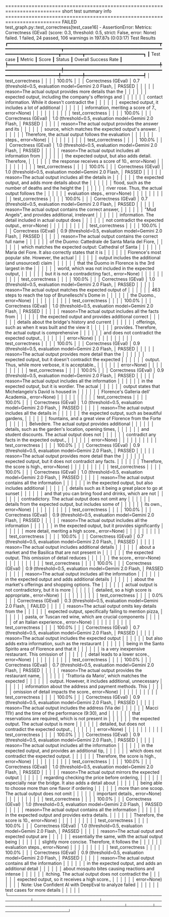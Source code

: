 ========================================================================= short test summary info =========================================================================
FAILED test_graph.py::test_correctness[test_case16] - AssertionError: Metrics: Correctness (GEval) (score: 0.3, threshold: 0.5, strict: False, error: None) failed.
1 failed, 24 passed, 106 warnings in 197.87s (0:03:17)
                                                                               Test Results                                                                                
┏━━━━━━━━━━━━━━━━━━━━━━━━━━━━━━━━━━━━━━━━━━━━━━━━━━━━━━━━━┳━━━━━━━━━━━━━━━━━━━━━┳━━━━━━━━━━━━━━━━━━━━━━━━━━━━━━━━━━━━━━━━━━━━━━━━━━━━━━━━━┳━━━━━━━━┳━━━━━━━━━━━━━━━━━━━━━━┓
┃ Test case                                               ┃ Metric              ┃ Score                                                   ┃ Status ┃ Overall Success Rate ┃
┡━━━━━━━━━━━━━━━━━━━━━━━━━━━━━━━━━━━━━━━━━━━━━━━━━━━━━━━━━╇━━━━━━━━━━━━━━━━━━━━━╇━━━━━━━━━━━━━━━━━━━━━━━━━━━━━━━━━━━━━━━━━━━━━━━━━━━━━━━━━╇━━━━━━━━╇━━━━━━━━━━━━━━━━━━━━━━┩
│ test_correctness                                        │                     │                                                         │        │ 100.0%               │
│                                                         │ Correctness (GEval) │ 0.7 (threshold=0.5, evaluation model=Gemini 2.0 Flash,  │ PASSED │                      │
│                                                         │                     │ reason=The actual output provides more details than the │        │                      │
│                                                         │                     │ expected output, including the company's offerings and  │        │                      │
│                                                         │                     │ contact information. While it doesn't contradict the    │        │                      │
│                                                         │                     │ expected output, it includes a lot of additional        │        │                      │
│                                                         │                     │ information, meriting a score of 7., error=None)        │        │                      │
│                                                         │                     │                                                         │        │                      │
│ test_correctness                                        │                     │                                                         │        │ 100.0%               │
│                                                         │ Correctness (GEval) │ 1.0 (threshold=0.5, evaluation model=Gemini 2.0 Flash,  │ PASSED │                      │
│                                                         │                     │ reason=The actual output provides the answer and its    │        │                      │
│                                                         │                     │ source, which matches the expected output's answer.     │        │                      │
│                                                         │                     │ Therefore, the actual output follows the evaluation     │        │                      │
│                                                         │                     │ steps., error=None)                                     │        │                      │
│                                                         │                     │                                                         │        │                      │
│ test_correctness                                        │                     │                                                         │        │ 100.0%               │
│                                                         │ Correctness (GEval) │ 1.0 (threshold=0.5, evaluation model=Gemini 2.0 Flash,  │ PASSED │                      │
│                                                         │                     │ reason=The actual output includes all information from  │        │                      │
│                                                         │                     │ the expected output, but also adds detail. Therefore,   │        │                      │
│                                                         │                     │ the response receives a score of 10., error=None)       │        │                      │
│                                                         │                     │                                                         │        │                      │
│ test_correctness                                        │                     │                                                         │        │ 100.0%               │
│                                                         │ Correctness (GEval) │ 1.0 (threshold=0.5, evaluation model=Gemini 2.0 Flash,  │ PASSED │                      │
│                                                         │                     │ reason=The actual output includes all the details in    │        │                      │
│                                                         │                     │ the expected output, and adds more details about the    │        │                      │
│                                                         │                     │ flood, such as the number of deaths and the height the  │        │                      │
│                                                         │                     │ river rose. Thus, the actual output follows the         │        │                      │
│                                                         │                     │ evaluation steps., error=None)                          │        │                      │
│                                                         │                     │                                                         │        │                      │
│ test_correctness                                        │                     │                                                         │        │ 100.0%               │
│                                                         │ Correctness (GEval) │ 0.7 (threshold=0.5, evaluation model=Gemini 2.0 Flash,  │ PASSED │                      │
│                                                         │                     │ reason=The actual output contains the correct answer,   │        │                      │
│                                                         │                     │ "Mud Angels", and provides additional, irrelevant       │        │                      │
│                                                         │                     │ information. The detail included in actual output does  │        │                      │
│                                                         │                     │ not contradict the expected output., error=None)        │        │                      │
│                                                         │                     │                                                         │        │                      │
│ test_correctness                                        │                     │                                                         │        │ 100.0%               │
│                                                         │ Correctness (GEval) │ 0.9 (threshold=0.5, evaluation model=Gemini 2.0 Flash,  │ PASSED │                      │
│                                                         │                     │ reason=The actual output contains the correct full name │        │                      │
│                                                         │                     │ of the Duomo: Cattedrale de Santa Maria del Fiore,      │        │                      │
│                                                         │                     │ which matches the expected output: Cathedral of Santa   │        │                      │
│                                                         │                     │ Maria del Fiore. It also correctly states that it is    │        │                      │
│                                                         │                     │ Florence's most popular site. However, the actual       │        │                      │
│                                                         │                     │ output includes the additional (and unsourced) claim    │        │                      │
│                                                         │                     │ that the Duomo in Florence is the 3rd largest in the    │        │                      │
│                                                         │                     │ world, which was not included in the expected output,   │        │                      │
│                                                         │                     │ but it is not a contradicting fact., error=None)        │        │                      │
│                                                         │                     │                                                         │        │                      │
│ test_correctness                                        │                     │                                                         │        │ 100.0%               │
│                                                         │ Correctness (GEval) │ 1.0 (threshold=0.5, evaluation model=Gemini 2.0 Flash,  │ PASSED │                      │
│                                                         │                     │ reason=The actual output matches the expected output of │        │                      │
│                                                         │                     │ 463 steps to reach the top of Brunelleschi's Dome in    │        │                      │
│                                                         │                     │ the Duomo., error=None)                                 │        │                      │
│                                                         │                     │                                                         │        │                      │
│ test_correctness                                        │                     │                                                         │        │ 100.0%               │
│                                                         │ Correctness (GEval) │ 1.0 (threshold=0.5, evaluation model=Gemini 2.0 Flash,  │ PASSED │                      │
│                                                         │                     │ reason=The actual output includes all the facts from    │        │                      │
│                                                         │                     │ the expected output and provides additional correct     │        │                      │
│                                                         │                     │ details about the bridge's history and current          │        │                      │
│                                                         │                     │ offerings, such as when it was built and the view it    │        │                      │
│                                                         │                     │ provides. Therefore, the actual output is comprehensive │        │                      │
│                                                         │                     │ and does not contradict the expected output.,           │        │                      │
│                                                         │                     │ error=None)                                             │        │                      │
│                                                         │                     │                                                         │        │                      │
│ test_correctness                                        │                     │                                                         │        │ 100.0%               │
│                                                         │ Correctness (GEval) │ 0.9 (threshold=0.5, evaluation model=Gemini 2.0 Flash,  │ PASSED │                      │
│                                                         │                     │ reason=The actual output provides more detail than the  │        │                      │
│                                                         │                     │ expected output, but it doesn't contradict the expected │        │                      │
│                                                         │                     │ output. Thus, while more verbose, it is acceptable.,    │        │                      │
│                                                         │                     │ error=None)                                             │        │                      │
│                                                         │                     │                                                         │        │                      │
│ test_correctness                                        │                     │                                                         │        │ 100.0%               │
│                                                         │ Correctness (GEval) │ 0.9 (threshold=0.5, evaluation model=Gemini 2.0 Flash,  │ PASSED │                      │
│                                                         │                     │ reason=The actual output includes all the information   │        │                      │
│                                                         │                     │ in the expected output, but it is wordier. The actual   │        │                      │
│                                                         │                     │ output states that Michelangelo's David is housed in    │        │                      │
│                                                         │                     │ Florence's Galleria dell' Academia., error=None)        │        │                      │
│                                                         │                     │                                                         │        │                      │
│ test_correctness                                        │                     │                                                         │        │ 100.0%               │
│                                                         │ Correctness (GEval) │ 1.0 (threshold=0.5, evaluation model=Gemini 2.0 Flash,  │ PASSED │                      │
│                                                         │                     │ reason=The actual output includes all the details in    │        │                      │
│                                                         │                     │ the expected output, such as beautiful gardens,         │        │                      │
│                                                         │                     │ fountains, and a great view of Florence from the Forte  │        │                      │
│                                                         │                     │ Belvedere. The actual output provides additional        │        │                      │
│                                                         │                     │ details, such as the garden's location, opening times,  │        │                      │
│                                                         │                     │ and student discounts. The actual output does not       │        │                      │
│                                                         │                     │ contradict any facts in the expected output.,           │        │                      │
│                                                         │                     │ error=None)                                             │        │                      │
│                                                         │                     │                                                         │        │                      │
│ test_correctness                                        │                     │                                                         │        │ 100.0%               │
│                                                         │ Correctness (GEval) │ 0.9 (threshold=0.5, evaluation model=Gemini 2.0 Flash,  │ PASSED │                      │
│                                                         │                     │ reason=The actual output provides more detail than the  │        │                      │
│                                                         │                     │ expected output, but it does not contradict any facts.  │        │                      │
│                                                         │                     │ Therefore, the score is high., error=None)              │        │                      │
│                                                         │                     │                                                         │        │                      │
│ test_correctness                                        │                     │                                                         │        │ 100.0%               │
│                                                         │ Correctness (GEval) │ 1.0 (threshold=0.5, evaluation model=Gemini 2.0 Flash,  │ PASSED │                      │
│                                                         │                     │ reason=The actual output contains all the information   │        │                      │
│                                                         │                     │ in the expected output, but also includes additional    │        │                      │
│                                                         │                     │ details such as it being a great place to go at sunset  │        │                      │
│                                                         │                     │ and that you can bring food and drinks, which are not   │        │                      │
│                                                         │                     │ contradictory. The actual output does not omit any      │        │                      │
│                                                         │                     │ details from the expected output, but includes some of  │        │                      │
│                                                         │                     │ its own., error=None)                                   │        │                      │
│                                                         │                     │                                                         │        │                      │
│ test_correctness                                        │                     │                                                         │        │ 100.0%               │
│                                                         │ Correctness (GEval) │ 0.9 (threshold=0.5, evaluation model=Gemini 2.0 Flash,  │ PASSED │                      │
│                                                         │                     │ reason=The actual output includes all the information   │        │                      │
│                                                         │                     │ in the expected output, but it provides significantly   │        │                      │
│                                                         │                     │ more detail, meriting a high score., error=None)        │        │                      │
│                                                         │                     │                                                         │        │                      │
│ test_correctness                                        │                     │                                                         │        │ 100.0%               │
│                                                         │ Correctness (GEval) │ 0.7 (threshold=0.5, evaluation model=Gemini 2.0 Flash,  │ PASSED │                      │
│                                                         │                     │ reason=The actual output includes additional details    │        │                      │
│                                                         │                     │ about a market and the Basilica that are not present in │        │                      │
│                                                         │                     │ the expected output. This omission of detail reduces    │        │                      │
│                                                         │                     │ the score., error=None)                                 │        │                      │
│                                                         │                     │                                                         │        │                      │
│ test_correctness                                        │                     │                                                         │        │ 100.0%               │
│                                                         │ Correctness (GEval) │ 0.9 (threshold=0.5, evaluation model=Gemini 2.0 Flash,  │ PASSED │                      │
│                                                         │                     │ reason=The actual output includes all the information   │        │                      │
│                                                         │                     │ in the expected output and adds additional details      │        │                      │
│                                                         │                     │ about the market's offerings and shopping options. The  │        │                      │
│                                                         │                     │ actual output is not contradictory, but it is more      │        │                      │
│                                                         │                     │ detailed, so a high score is appropriate., error=None)  │        │                      │
│                                                         │                     │                                                         │        │                      │
│ test_correctness                                        │                     │                                                         │        │ 0.0%                 │
│                                                         │ Correctness (GEval) │ 0.3 (threshold=0.5, evaluation model=Gemini 2.0 Flash,  │ FAILED │                      │
│                                                         │                     │ reason=The actual output omits key details from the     │        │                      │
│                                                         │                     │ expected output, specifically failing to mention pizza, │        │                      │
│                                                         │                     │ pasta, or Tuscan red wine, which are crucial components │        │                      │
│                                                         │                     │ of an Italian experience., error=None)                  │        │                      │
│                                                         │                     │                                                         │        │                      │
│ test_correctness                                        │                     │                                                         │        │ 100.0%               │
│                                                         │ Correctness (GEval) │ 0.7 (threshold=0.5, evaluation model=Gemini 2.0 Flash,  │ PASSED │                      │
│                                                         │                     │ reason=The actual output includes the expected output   │        │                      │
│                                                         │                     │ but also adds extra information, such as the restaurant │        │                      │
│                                                         │                     │ being in the Santo Spirito area of Florence and that it │        │                      │
│                                                         │                     │ is a very inexpensive restaurant. This omission of      │        │                      │
│                                                         │                     │ detail leads to a lower score., error=None)             │        │                      │
│                                                         │                     │                                                         │        │                      │
│ test_correctness                                        │                     │                                                         │        │ 100.0%               │
│                                                         │ Correctness (GEval) │ 0.7 (threshold=0.5, evaluation model=Gemini 2.0 Flash,  │ PASSED │                      │
│                                                         │                     │ reason=The actual output provides the restaurant name,  │        │                      │
│                                                         │                     │ 'Trattoria da Mario', which matches the expected        │        │                      │
│                                                         │                     │ output. However, it includes additional, unnecessary    │        │                      │
│                                                         │                     │ information about the address and payment methods. This │        │                      │
│                                                         │                     │ omission of detail impacts the score., error=None)      │        │                      │
│                                                         │                     │                                                         │        │                      │
│ test_correctness                                        │                     │                                                         │        │ 100.0%               │
│                                                         │ Correctness (GEval) │ 0.9 (threshold=0.5, evaluation model=Gemini 2.0 Flash,  │ PASSED │                      │
│                                                         │                     │ reason=The actual output includes the address (Via dei  │        │                      │
│                                                         │                     │ Macci 111r) and the time of the performance (9:30), and │        │                      │
│                                                         │                     │ that reservations are required, which is not present in │        │                      │
│                                                         │                     │ the expected output. The actual output is more          │        │                      │
│                                                         │                     │ detailed, but does not contradict the expected output., │        │                      │
│                                                         │                     │ error=None)                                             │        │                      │
│                                                         │                     │                                                         │        │                      │
│ test_correctness                                        │                     │                                                         │        │ 100.0%               │
│                                                         │ Correctness (GEval) │ 0.9 (threshold=0.5, evaluation model=Gemini 2.0 Flash,  │ PASSED │                      │
│                                                         │                     │ reason=The actual output includes all the information   │        │                      │
│                                                         │                     │ in the expected output, and provides an additional tip, │        │                      │
│                                                         │                     │ which does not contradict the expected output.          │        │                      │
│                                                         │                     │ Therefore, the score is high., error=None)              │        │                      │
│                                                         │                     │                                                         │        │                      │
│ test_correctness                                        │                     │                                                         │        │ 100.0%               │
│                                                         │ Correctness (GEval) │ 1.0 (threshold=0.5, evaluation model=Gemini 2.0 Flash,  │ PASSED │                      │
│                                                         │                     │ reason=The actual output mirrors the expected output    │        │                      │
│                                                         │                     │ regarding checking the price before ordering,           │        │                      │
│                                                         │                     │ especially near the bridge. It also adds a detail about │        │                      │
│                                                         │                     │ being able to choose more than one flavor if ordering   │        │                      │
│                                                         │                     │ more than one scoop. The actual output does not omit    │        │                      │
│                                                         │                     │ important details., error=None)                         │        │                      │
│                                                         │                     │                                                         │        │                      │
│ test_correctness                                        │                     │                                                         │        │ 100.0%               │
│                                                         │ Correctness (GEval) │ 1.0 (threshold=0.5, evaluation model=Gemini 2.0 Flash,  │ PASSED │                      │
│                                                         │                     │ reason=The actual output contains all the information   │        │                      │
│                                                         │                     │ in the expected output and provides extra details.      │        │                      │
│                                                         │                     │ Therefore, the score is 10., error=None)                │        │                      │
│                                                         │                     │                                                         │        │                      │
│ test_correctness                                        │                     │                                                         │        │ 100.0%               │
│                                                         │ Correctness (GEval) │ 1.0 (threshold=0.5, evaluation model=Gemini 2.0 Flash,  │ PASSED │                      │
│                                                         │                     │ reason=The actual output and expected output are        │        │                      │
│                                                         │                     │ essentially the same, with the actual output being      │        │                      │
│                                                         │                     │ slightly more concise. Therefore, it follows the        │        │                      │
│                                                         │                     │ evaluation steps., error=None)                          │        │                      │
│                                                         │                     │                                                         │        │                      │
│ test_correctness                                        │                     │                                                         │        │ 100.0%               │
│                                                         │ Correctness (GEval) │ 0.9 (threshold=0.5, evaluation model=Gemini 2.0 Flash,  │ PASSED │                      │
│                                                         │                     │ reason=The actual output contains all the information   │        │                      │
│                                                         │                     │ in the expected output, and adds an additional detail   │        │                      │
│                                                         │                     │ about mosquito bites causing reactions and intense      │        │                      │
│                                                         │                     │ itching. The actual output does not contradict the      │        │                      │
│                                                         │                     │ expected output, so it receives a high score.,          │        │                      │
│                                                         │                     │ error=None)                                             │        │                      │
│ Note: Use Confident AI with DeepEval to analyze failed  │                     │                                                         │        │                      │
│ test cases for more details                             │                     │                                                         │        │                      │
└─────────────────────────────────────────────────────────┴─────────────────────┴─────────────────────────────────────────────────────────┴────────┴──────────────────────┘
